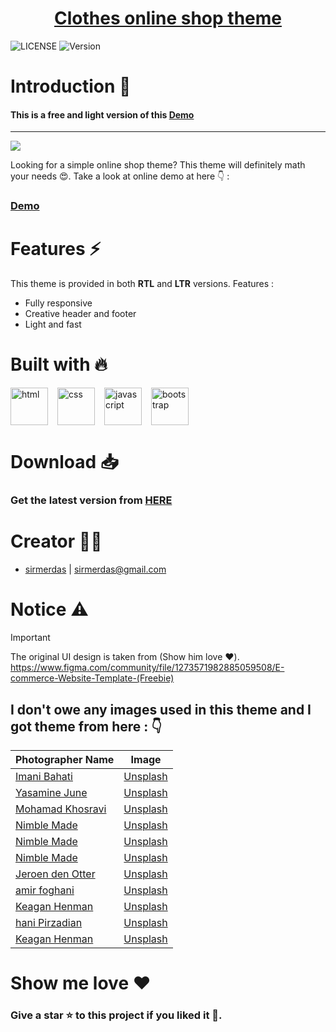 <h1 align="center">
   <a href="https://sirmerdas.github.io/clothes-shop-theme/" align="center">
      Clothes online shop theme
   </a>
</h1>

![LICENSE](https://img.shields.io/github/license/sirmerdas/clothes-shop-theme) ![Version](https://img.shields.io/github/v/release/sirmerdas/clothes-shop-theme)

# Introduction :dizzy:

#### This is a free and light version of this [Demo](https://github.com/SirMERDAS/e-commerce-theme)

---

![](src/images/ltr.png)

Looking for a simple online shop theme? This theme will definitely math your needs :heart_eyes:.
Take a look at online demo at here :point_down: :

### [Demo](https://sirmerdas.github.io/clothes-shop-theme/)

# Features :zap:

This theme is provided in both **RTL** and **LTR** versions.
Features :

- Fully responsive
- Creative header and footer
- Light and fast

# Built with :fire:

<a href="https://developer.mozilla.org/en-US/docs/Glossary/HTML5" target="_blank"><img align="left" height="60" width="60" style="margin-right:15px" src="https://cdn.simpleicons.org/html5" alt="html" /></a>

<a href="https://developer.mozilla.org/en-US/docs/Web/CSS" target="_blank"><img align="left" height="60" width="60" style="margin-right:15px" src="https://cdn.simpleicons.org/css3" alt="css" /> </a>

<a href="https://developer.mozilla.org/en-US/docs/Web/JavaScript" target="_blank"><img align="left" height="60" width="60" style="margin-right:15px" src="https://cdn.simpleicons.org/javascript" alt="javascript" /></a>

<a href="https://getbootstrap.com/" target="_blank"><img align="" height="60" width="60" style="margin-right:15px" src="https://cdn.simpleicons.org/bootstrap" alt="bootstrap" /></a>

# Download :inbox_tray:

### Get the latest version from [HERE](https://github.com/SirMERDAS/clothes-shop-theme/releases)

# Creator :man_technologist:

- [sirmerdas](https://sirmerdas.ir) | sirmerdas@gmail.com

# Notice :warning:

> [!IMPORTANT]
> The original UI design is taken from (Show him love :heart:).
> https://www.figma.com/community/file/1273571982885059508/E-commerce-Website-Template-(Freebie)

## I don't owe any images used in this theme and I got theme from here : :point_down:

| Photographer Name                                                                                                                       | Image                                                                                                                             |
| --------------------------------------------------------------------------------------------------------------------------------------- | --------------------------------------------------------------------------------------------------------------------------------- |
| <a href="https://unsplash.com/@imani_bht?utm_source=unsplash&utm_medium=referral&utm_content=creditCopyText">Imani Bahati</a>           | <a href="https://unsplash.com/photos/LxVxPA1LOVM?utm_source=unsplash&utm_medium=referral&utm_content=creditCopyText">Unsplash</a> |
| <a href="https://unsplash.com/@yasamine?utm_source=unsplash&utm_medium=referral&utm_content=creditCopyText">Yasamine June</a>           | <a href="https://unsplash.com/photos/tOubjwKS6f0?utm_source=unsplash&utm_medium=referral&utm_content=creditCopyText">Unsplash</a> |
| <a href="https://unsplash.com/@mohamadkhosravi?utm_source=unsplash&utm_medium=referral&utm_content=creditCopyText">Mohamad Khosravi</a> | <a href="https://unsplash.com/photos/VSZLQcc4LSw?utm_source=unsplash&utm_medium=referral&utm_content=creditCopyText">Unsplash</a> |
| <a href="https://unsplash.com/@nimblemade?utm_source=unsplash&utm_medium=referral&utm_content=creditCopyText">Nimble Made</a>           | <a href="https://unsplash.com/photos/N0ke5zChVBU?utm_source=unsplash&utm_medium=referral&utm_content=creditCopyText">Unsplash</a> |
| <a href="https://unsplash.com/@nimblemade?utm_source=unsplash&utm_medium=referral&utm_content=creditCopyText">Nimble Made</a>           | <a href="https://unsplash.com/photos/Jf7JqVazm-4?utm_source=unsplash&utm_medium=referral&utm_content=creditCopyText">Unsplash</a> |
| <a href="https://unsplash.com/@nimblemade?utm_source=unsplash&utm_medium=referral&utm_content=creditCopyText">Nimble Made</a>           | <a href="https://unsplash.com/photos/kMGX6UK06Ps?utm_source=unsplash&utm_medium=referral&utm_content=creditCopyText">Unsplash</a> |
| <a href="https://unsplash.com/@jeroendenotter?utm_source=unsplash&utm_medium=referral&utm_content=creditCopyText">Jeroen den Otter</a>  | <a href="https://unsplash.com/photos/q7D864lJP9s?utm_source=unsplash&utm_medium=referral&utm_content=creditCopyText">Unsplash</a> |
| <a href="https://unsplash.com/@amirfoghani?utm_source=unsplash&utm_medium=referral&utm_content=creditCopyText">amir foghani</a>         | <a href="https://unsplash.com/photos/3tD-_BXTUlw?utm_source=unsplash&utm_medium=referral&utm_content=creditCopyText">Unsplash</a> |
| <a href="https://unsplash.com/@henmankk?utm_source=unsplash&utm_medium=referral&utm_content=creditCopyText">Keagan Henman</a>           | <a href="https://unsplash.com/photos/Won79_9oUEk?utm_source=unsplash&utm_medium=referral&utm_content=creditCopyText">Unsplash</a> |
| <a href="https://unsplash.com/@haanii?utm_source=unsplash&utm_medium=referral&utm_content=creditCopyText">hani Pirzadian</a>            | <a href="https://unsplash.com/photos/yhF9qDy0mUo?utm_source=unsplash&utm_medium=referral&utm_content=creditCopyText">Unsplash</a> |
| <a href="https://unsplash.com/@henmankk?utm_source=unsplash&utm_medium=referral&utm_content=creditCopyText">Keagan Henman</a>           | <a href="https://unsplash.com/photos/fVIu_XoogSI?utm_source=unsplash&utm_medium=referral&utm_content=creditCopyText">Unsplash</a> |

# Show me love :heart:

### Give a star :star: to this project if you liked it :star_struck:.






